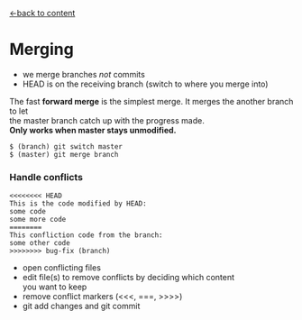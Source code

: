 [←back to content](https://github.com/pytherik/learning-git/wiki/Content)
# Merging

- we merge branches *not* commits
- HEAD is on the receiving branch (switch to where you merge into)

The fast **forward merge** is the simplest merge. It merges the another branch to let  
the master branch catch up with the progress made.  
**Only works when master stays unmodified.**

`$ (branch) git switch master`  
`$ (master) git merge branch`

### Handle conflicts

```
<<<<<<<< HEAD
This is the code modified by HEAD:
some code  
some more code
========
This confliction code from the branch:
some other code
>>>>>>>> bug-fix (branch)
``` 
- open conflicting files
- edit file(s) to remove conflicts by deciding which content  
you want to keep
- remove conflict markers (<<<, ===, >>>>)
- git add changes and git commit
